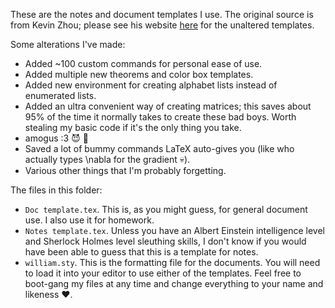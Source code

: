 These are the notes and document templates I use.
The original source is from Kevin Zhou;
please see his website [here](https://knzhou.github.io)
for the unaltered templates.

Some alterations I've made:
* Added ~100 custom commands for personal ease of use.
* Added multiple new theorems and color box templates.
* Added new environment for creating alphabet lists instead of enumerated lists.
* Added an ultra convenient way of creating matrices;
this saves about 95% of the time it normally takes
to create these bad boys. Worth stealing my basic code
if it's the only thing you take.
* amogus :3 😈 📮
* Saved a lot of bummy commands LaTeX auto-gives you (like who actually types \nabla for the gradient 💀).
* Various other things that I'm probably forgetting.

The files in this folder:
* `Doc template.tex`. This is, as you might guess, for general document use. I also use it for homework.
* `Notes template.tex`. Unless you have an Albert Einstein intelligence level and Sherlock Holmes level
sleuthing skills, I don't know if you would have been able to guess that this is a template for notes.
* `william.sty`. This is the formatting file for the documents. You will need to load it into your editor to use either of the templates.
Feel free to boot-gang my files at any time and change everything to your name and likeness ❤️.
